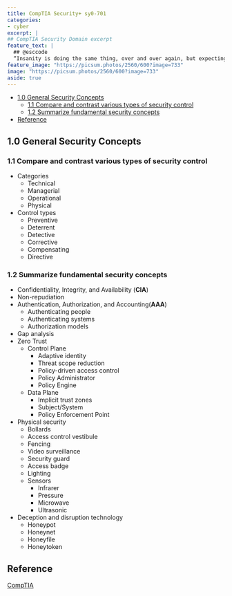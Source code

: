 ```yaml
---
title: CompTIA Security+ sy0-701
categories:
- cyber
excerpt: |
## CompTIA Security Domain excerpt
feature_text: |  
  ## @esccode
  “Insanity is doing the same thing, over and over again, but expecting different results.” ― Narcotics Anonymous
feature_image: "https://picsum.photos/2560/600?image=733"
image: "https://picsum.photos/2560/600?image=733"
aside: true
---
```


- [1.0 General Security Concepts](#10-general-security-concepts)
  - [1.1 Compare and contrast various types of security control](#11-compare-and-contrast-various-types-of-security-control)
  - [1.2 Summarize fundamental security concepts](#12-summarize-fundamental-security-concepts)
- [Reference](#reference)

## 1.0 General Security Concepts

### 1.1 Compare and contrast various types of security control

- Categories
  - Technical
  - Managerial
  - Operational
  - Physical
- Control types
  - Preventive
  - Deterrent
  - Detective
  - Corrective
  - Compensating
  - Directive

### 1.2 Summarize fundamental security concepts

- Confidentiality, Integrity, and Availability (**CIA**)
- Non-repudiation
- Authentication, Authorization, and Accounting(**AAA**)
  - Authenticating people
  - Authenticating systems
  - Authorization models
- Gap analysis
- Zero Trust
  - Control Plane
    - Adaptive identity
    - Threat scope reduction
    - Policy-driven access control
    - Policy Administrator
    - Policy Engine
  - Data Plane
    - Implicit trust zones
    - Subject/System
    - Policy Enforcement Point
- Physical security
  - Bollards
  - Access control vestibule
  - Fencing
  - Video surveillance
  - Security guard
  - Access badge
  - Lighting
  - Sensors
    - Infrarer
    - Pressure
    - Microwave
    - Ultrasonic
- Deception and disruption technology
  - Honeypot
  - Honeynet
  - Honeyfile
  - Honeytoken

## Reference

[CompTIA](https://comptia.org)
